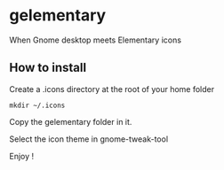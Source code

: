 gelementary
===========

When Gnome desktop meets Elementary icons

## How to install

Create a .icons directory at the root of your home folder
```
mkdir ~/.icons
```
Copy the gelementary folder in it.

Select the icon theme in gnome-tweak-tool

Enjoy !

